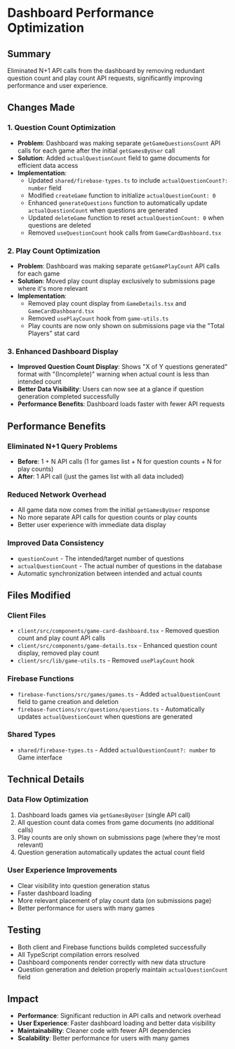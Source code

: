 # Dashboard Performance Optimization

## Summary

Eliminated N+1 API calls from the dashboard by removing redundant question count and play count API requests, significantly improving performance and user experience.

## Changes Made

### 1. Question Count Optimization

- **Problem**: Dashboard was making separate `getGameQuestionsCount` API calls for each game after the initial `getGamesByUser` call
- **Solution**: Added `actualQuestionCount` field to game documents for efficient data access
- **Implementation**:
  - Updated `shared/firebase-types.ts` to include `actualQuestionCount?: number` field
  - Modified `createGame` function to initialize `actualQuestionCount: 0`
  - Enhanced `generateQuestions` function to automatically update `actualQuestionCount` when questions are generated
  - Updated `deleteGame` function to reset `actualQuestionCount: 0` when questions are deleted
  - Removed `useQuestionCount` hook calls from `GameCardDashboard.tsx`

### 2. Play Count Optimization

- **Problem**: Dashboard was making separate `getGamePlayCount` API calls for each game
- **Solution**: Moved play count display exclusively to submissions page where it's more relevant
- **Implementation**:
  - Removed play count display from `GameDetails.tsx` and `GameCardDashboard.tsx`
  - Removed `usePlayCount` hook from `game-utils.ts`
  - Play counts are now only shown on submissions page via the "Total Players" stat card

### 3. Enhanced Dashboard Display

- **Improved Question Count Display**: Shows "X of Y questions generated" format with "(Incomplete)" warning when actual count is less than intended count
- **Better Data Visibility**: Users can now see at a glance if question generation completed successfully
- **Performance Benefits**: Dashboard loads faster with fewer API requests

## Performance Benefits

### Eliminated N+1 Query Problems

- **Before**: 1 + N API calls (1 for games list + N for question counts + N for play counts)
- **After**: 1 API call (just the games list with all data included)

### Reduced Network Overhead

- All game data now comes from the initial `getGamesByUser` response
- No more separate API calls for question counts or play counts
- Better user experience with immediate data display

### Improved Data Consistency

- `questionCount` - The intended/target number of questions
- `actualQuestionCount` - The actual number of questions in the database
- Automatic synchronization between intended and actual counts

## Files Modified

### Client Files

- `client/src/components/game-card-dashboard.tsx` - Removed question count and play count API calls
- `client/src/components/game-details.tsx` - Enhanced question count display, removed play count
- `client/src/lib/game-utils.ts` - Removed `usePlayCount` hook

### Firebase Functions

- `firebase-functions/src/games/games.ts` - Added `actualQuestionCount` field to game creation and deletion
- `firebase-functions/src/questions/questions.ts` - Automatically updates `actualQuestionCount` when questions are generated

### Shared Types

- `shared/firebase-types.ts` - Added `actualQuestionCount?: number` to Game interface

## Technical Details

### Data Flow Optimization

1. Dashboard loads games via `getGamesByUser` (single API call)
2. All question count data comes from game documents (no additional calls)
3. Play counts are only shown on submissions page (where they're most relevant)
4. Question generation automatically updates the actual count field

### User Experience Improvements

- Clear visibility into question generation status
- Faster dashboard loading
- More relevant placement of play count data (on submissions page)
- Better performance for users with many games

## Testing

- Both client and Firebase functions builds completed successfully
- All TypeScript compilation errors resolved
- Dashboard components render correctly with new data structure
- Question generation and deletion properly maintain `actualQuestionCount` field

## Impact

- **Performance**: Significant reduction in API calls and network overhead
- **User Experience**: Faster dashboard loading and better data visibility
- **Maintainability**: Cleaner code with fewer API dependencies
- **Scalability**: Better performance for users with many games
